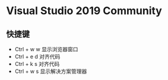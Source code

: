 # Visual Studio 2019 Community

## 快捷键

- Ctrl + w w 显示浏览器窗口
- Ctrl + e d 对齐代码
- Ctrl + k s 对齐代码
- Ctrl + w s 显示解决方案管理器
